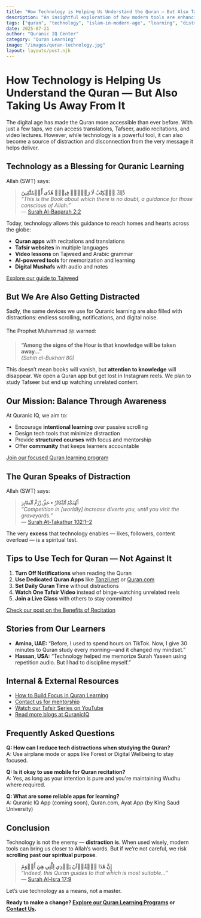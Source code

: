 ```yaml
---
title: "How Technology is Helping Us Understand the Quran — But Also Taking Us Away From It"
description: "An insightful exploration of how modern tools are enhancing Quranic understanding, yet the same tech can distract us from spiritual connection."
tags: ["quran", "technology", "islam-in-modern-age", "learning", "distraction"]
date: 2025-07-21
author: "Quranic IQ Center"
category: "Quran Learning"
image: "/images/quran-technology.jpg"
layout: layouts/post.njk
---
```


# How Technology is Helping Us Understand the Quran — But Also Taking Us Away From It

The digital age has made the Quran more accessible than ever before. With just a few taps, we can access translations, Tafseer, audio recitations, and video lectures. However, while technology is a powerful tool, it can also become a source of distraction and disconnection from the very message it helps deliver.

## Technology as a Blessing for Quranic Learning

Allah (SWT) says:

> **ذَٰلِكَ ٱلۡكِتَٰبُ لَا رَيۡبَۛ فِيهِۛ هُدٗى لِّلۡمُتَّقِينَ**  
> *“This is the Book about which there is no doubt, a guidance for those conscious of Allah.”*  
> — [Surah Al-Baqarah 2:2](https://quran.com/2/2)

Today, technology allows this guidance to reach homes and hearts across the globe:

- **Quran apps** with recitations and translations  
- **Tafsir websites** in multiple languages  
- **Video lessons** on Tajweed and Arabic grammar  
- **AI-powered tools** for memorization and learning  
- **Digital Mushafs** with audio and notes  

[Explore our guide to Tajweed](/posts/2024-02-25-tajweed-rules-for-beginners/)

## But We Are Also Getting Distracted

Sadly, the same devices we use for Quranic learning are also filled with distractions: endless scrolling, notifications, and digital noise.

The Prophet Muhammad ﷺ warned:

> **“Among the signs of the Hour is that knowledge will be taken away…”**  
> *(Sahih al-Bukhari 80)*

This doesn’t mean books will vanish, but **attention to knowledge** will disappear. We open a Quran app but get lost in Instagram reels. We plan to study Tafseer but end up watching unrelated content.

## Our Mission: Balance Through Awareness

At Quranic IQ, we aim to:

- Encourage **intentional learning** over passive scrolling  
- Design tech tools that minimize distraction  
- Provide **structured courses** with focus and mentorship  
- Offer **community** that keeps learners accountable  

[Join our focused Quran learning program](/courses.html)

## The Quran Speaks of Distraction

Allah (SWT) says:

> **أَلۡهَىٰكُمُ ٱلتَّكَاثُرُ • حَتَّىٰ زُرۡتُمُ ٱلۡمَقَابِرَ**  
> *“Competition in [worldly] increase diverts you, until you visit the graveyards.”*  
> — [Surah At-Takathur 102:1–2](https://quran.com/102/1)

The very **excess** that technology enables — likes, followers, content overload — is a spiritual test.

## Tips to Use Tech for Quran — Not Against It

1. **Turn Off Notifications** when reading the Quran  
2. **Use Dedicated Quran Apps** like [Tanzil.net](https://tanzil.net/) or [Quran.com](https://quran.com)  
3. **Set Daily Quran Time** without distractions  
4. **Watch One Tafsir Video** instead of binge-watching unrelated reels  
5. **Join a Live Class** with others to stay committed  

[Check our post on the Benefits of Recitation](/posts/2024-02-20-benefits-of-regular-quran-recitation/)

## Stories from Our Learners

- **Amina, UAE:** “Before, I used to spend hours on TikTok. Now, I give 30 minutes to Quran study every morning—and it changed my mindset.”  
- **Hassan, USA:** “Technology helped me memorize Surah Yaseen using repetition audio. But I had to discipline myself.”

## Internal & External Resources

- [How to Build Focus in Quran Learning](/posts/2024-03-12-building-focus-with-quran/)
- [Contact us for mentorship](/contact.html)
- [Watch our Tafsir Series on YouTube](https://youtube.com/@quraniciq)
- [Read more blogs at QuranicIQ](https://quraniciq.com/posts/)

## Frequently Asked Questions

**Q: How can I reduce tech distractions when studying the Quran?**  
A: Use airplane mode or apps like Forest or Digital Wellbeing to stay focused.

**Q: Is it okay to use mobile for Quran recitation?**  
A: Yes, as long as your intention is pure and you're maintaining Wudhu where required.

**Q: What are some reliable apps for learning?**  
A: Quranic IQ App (coming soon), Quran.com, Ayat App (by King Saud University)

## Conclusion

Technology is not the enemy — **distraction is**. When used wisely, modern tools can bring us closer to Allah’s words. But if we’re not careful, we risk **scrolling past our spiritual purpose**.

> **إِنَّ هَٰذَا ٱلۡقُرۡآنَ يَهۡدِي لِلَّتِي هِيَ أَقۡوَمُ**  
> *“Indeed, this Quran guides to that which is most suitable…”*  
> — [Surah Al-Isra 17:9](https://quran.com/17/9)

Let’s use technology as a means, not a master.

**Ready to make a change? [Explore our Quran Learning Programs](/courses.html) or [Contact Us](/contact.html).**
